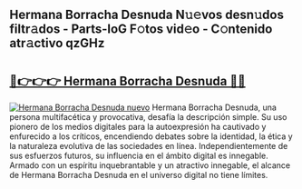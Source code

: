 ## Hermana Borracha Desnuda N𝚞𝚎vos desn𝚞dos filtr𝚊dos - Parts-IoG F𝚘tos vid𝚎o - C𝚘ntenido atr𝚊ctivo qzGHz

# <h2><a href="http://mba2vv1.tromn.icu/?c=Hermana+Borracha+Desnuda">🔗👉👉👉 Hermana Borracha Desnuda 🔗🔗</a></h2>

[![Hermana Borracha Desnuda nuevo](https://i.imgur.com/pEAQMta.gif)](http://mba2vv1.tromn.icu/?c=Hermana+Borracha+Desnuda)
Hermana Borracha Desnuda, una persona multifacética y provocativa, desafía la descripción simple. Su uso pionero de los medios digitales para la autoexpresión ha cautivado y enfurecido a los críticos, encendiendo debates sobre la identidad, la ética y la naturaleza evolutiva de las sociedades en línea. Independientemente de sus esfuerzos futuros, su influencia en el ámbito digital es innegable. Armado con un espíritu inquebrantable y un atractivo innegable, el alcance de Hermana Borracha Desnuda en el universo digital no tiene límites.
